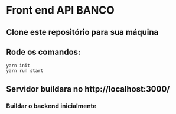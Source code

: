 # Front end API BANCO

## Clone este repositório para sua máquina

## Rode os comandos: 
    yarn init
    yarn run start

## Servidor buildara no http://localhost:3000/

### Buildar o backend inicialmente 